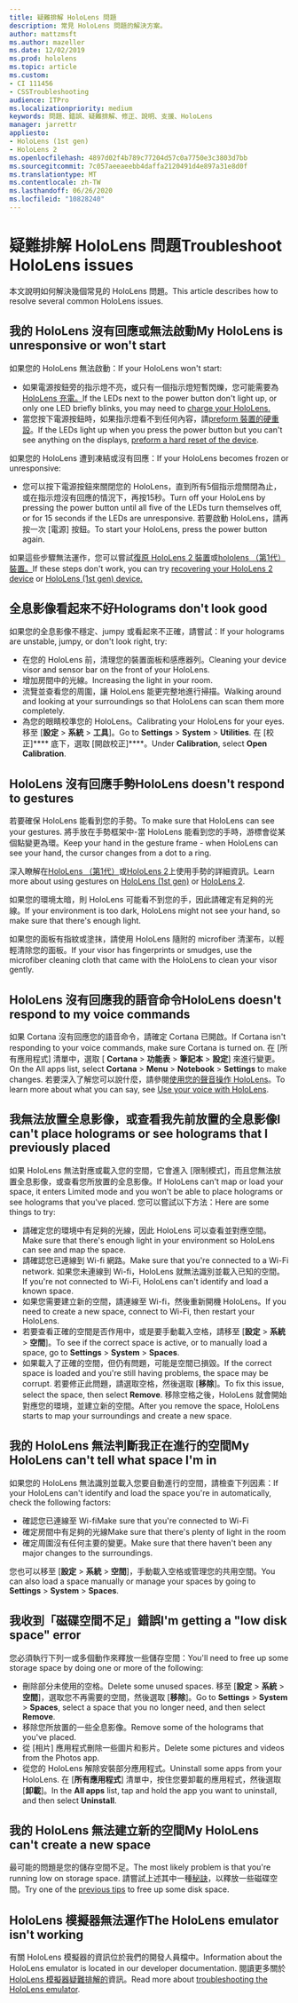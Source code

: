 ```yaml
---
title: 疑難排解 HoloLens 問題
description: 常見 HoloLens 問題的解決方案。
author: mattzmsft
ms.author: mazeller
ms.date: 12/02/2019
ms.prod: hololens
ms.topic: article
ms.custom:
- CI 111456
- CSSTroubleshooting
audience: ITPro
ms.localizationpriority: medium
keywords: 問題、錯誤、疑難排解、修正、說明、支援、HoloLens
manager: jarrettr
appliesto:
- HoloLens (1st gen)
- HoloLens 2
ms.openlocfilehash: 4897d02f4b789c77204d57c0a7750e3c3803d7bb
ms.sourcegitcommit: 7c057aeeaeebb4daffa2120491d4e897a31e8d0f
ms.translationtype: MT
ms.contentlocale: zh-TW
ms.lasthandoff: 06/26/2020
ms.locfileid: "10828240"
---
```

# <span data-ttu-id="f41e3-104">疑難排解 HoloLens 問題</span><span class="sxs-lookup"><span data-stu-id="f41e3-104">Troubleshoot HoloLens issues</span></span>

<span data-ttu-id="f41e3-105">本文說明如何解決幾個常見的 HoloLens 問題。</span><span class="sxs-lookup"><span data-stu-id="f41e3-105">This article describes how to resolve several common HoloLens issues.</span></span>

## <span data-ttu-id="f41e3-106">我的 HoloLens 沒有回應或無法啟動</span><span class="sxs-lookup"><span data-stu-id="f41e3-106">My HoloLens is unresponsive or won't start</span></span>

<span data-ttu-id="f41e3-107">如果您的 HoloLens 無法啟動：</span><span class="sxs-lookup"><span data-stu-id="f41e3-107">If your HoloLens won't start:</span></span>

- <span data-ttu-id="f41e3-108">如果電源按鈕旁的指示燈不亮，或只有一個指示燈短暫閃爍，您可能需要為[HoloLens 充電。](hololens-recovery.md#charging-the-device)</span><span class="sxs-lookup"><span data-stu-id="f41e3-108">If the LEDs next to the power button don't light up, or only one LED briefly blinks, you may need to [charge your HoloLens.](hololens-recovery.md#charging-the-device)</span></span>
- <span data-ttu-id="f41e3-109">當您按下電源按鈕時，如果指示燈看不到任何內容，請[preform 裝置的硬重設](hololens-recovery.md#hard-reset-procedure)。</span><span class="sxs-lookup"><span data-stu-id="f41e3-109">If the LEDs light up when you press the power button but you can't see anything on the displays, [preform a hard reset of the device](hololens-recovery.md#hard-reset-procedure).</span></span>

<span data-ttu-id="f41e3-110">如果您的 HoloLens 遭到凍結或沒有回應：</span><span class="sxs-lookup"><span data-stu-id="f41e3-110">If your HoloLens becomes frozen or unresponsive:</span></span>

- <span data-ttu-id="f41e3-111">您可以按下電源按鈕來關閉您的 HoloLens，直到所有5個指示燈關閉為止，或在指示燈沒有回應的情況下，再按15秒。</span><span class="sxs-lookup"><span data-stu-id="f41e3-111">Turn off your HoloLens by pressing the power button until all five of the LEDs turn themselves off, or for 15 seconds if the LEDs are unresponsive.</span></span> <span data-ttu-id="f41e3-112">若要啟動 HoloLens，請再按一次 [電源] 按鈕。</span><span class="sxs-lookup"><span data-stu-id="f41e3-112">To start your HoloLens, press the power button again.</span></span>

<span data-ttu-id="f41e3-113">如果這些步驟無法運作，您可以嘗試[復原 HoloLens 2 裝置](hololens-recovery.md)或[hololens （第1代）裝置。](hololens1-recovery.md)</span><span class="sxs-lookup"><span data-stu-id="f41e3-113">If these steps don't work, you can try [recovering your HoloLens 2 device](hololens-recovery.md) or [HoloLens (1st gen) device.](hololens1-recovery.md)</span></span>

## <span data-ttu-id="f41e3-114">全息影像看起來不好</span><span class="sxs-lookup"><span data-stu-id="f41e3-114">Holograms don't look good</span></span>

<span data-ttu-id="f41e3-115">如果您的全息影像不穩定、jumpy 或看起來不正確，請嘗試：</span><span class="sxs-lookup"><span data-stu-id="f41e3-115">If your holograms are unstable, jumpy, or don't look right, try:</span></span>

- <span data-ttu-id="f41e3-116">在您的 HoloLens 前，清理您的裝置面板和感應器列。</span><span class="sxs-lookup"><span data-stu-id="f41e3-116">Cleaning your device visor and sensor bar on the front of your HoloLens.</span></span>
- <span data-ttu-id="f41e3-117">增加房間中的光線。</span><span class="sxs-lookup"><span data-stu-id="f41e3-117">Increasing the light in your room.</span></span>
- <span data-ttu-id="f41e3-118">流覽並查看您的周圍，讓 HoloLens 能更完整地進行掃描。</span><span class="sxs-lookup"><span data-stu-id="f41e3-118">Walking around and looking at your surroundings so that HoloLens can scan them more completely.</span></span>
- <span data-ttu-id="f41e3-119">為您的眼睛校準您的 HoloLens。</span><span class="sxs-lookup"><span data-stu-id="f41e3-119">Calibrating your HoloLens for your eyes.</span></span> <span data-ttu-id="f41e3-120">移至 [**設定**  >  **系統**  >  **工具**]。</span><span class="sxs-lookup"><span data-stu-id="f41e3-120">Go to **Settings** > **System** > **Utilities**.</span></span> <span data-ttu-id="f41e3-121">在 [校正]\*\*\*\* 底下，選取 [開啟校正]\*\*\*\*。</span><span class="sxs-lookup"><span data-stu-id="f41e3-121">Under **Calibration**, select **Open Calibration**.</span></span>

## <span data-ttu-id="f41e3-122">HoloLens 沒有回應手勢</span><span class="sxs-lookup"><span data-stu-id="f41e3-122">HoloLens doesn't respond to gestures</span></span>

<span data-ttu-id="f41e3-123">若要確保 HoloLens 能看到您的手勢。</span><span class="sxs-lookup"><span data-stu-id="f41e3-123">To make sure that HoloLens can see your gestures.</span></span>  <span data-ttu-id="f41e3-124">將手放在手勢框架中-當 HoloLens 能看到您的手時，游標會從某個點變更為環。</span><span class="sxs-lookup"><span data-stu-id="f41e3-124">Keep your hand in the gesture frame - when HoloLens can see your hand, the cursor changes from a dot to a ring.</span></span>

<span data-ttu-id="f41e3-125">深入瞭解在[HoloLens （第1代）](hololens1-basic-usage.md#use-hololens-with-your-hands)或[HoloLens 2](hololens2-basic-usage.md#the-hand-tracking-frame)上使用手勢的詳細資訊。</span><span class="sxs-lookup"><span data-stu-id="f41e3-125">Learn more about using gestures on [HoloLens (1st gen)](hololens1-basic-usage.md#use-hololens-with-your-hands) or [HoloLens 2](hololens2-basic-usage.md#the-hand-tracking-frame).</span></span>

<span data-ttu-id="f41e3-126">如果您的環境太暗，則 HoloLens 可能看不到您的手，因此請確定有足夠的光線。</span><span class="sxs-lookup"><span data-stu-id="f41e3-126">If your environment is too dark, HoloLens might not see your hand, so make sure that there's enough light.</span></span>

<span data-ttu-id="f41e3-127">如果您的面板有指紋或塗抹，請使用 HoloLens 隨附的 microfiber 清潔布，以輕輕清除您的面板。</span><span class="sxs-lookup"><span data-stu-id="f41e3-127">If your visor has fingerprints or smudges, use the microfiber cleaning cloth that came with the HoloLens to clean your visor gently.</span></span>

## <span data-ttu-id="f41e3-128">HoloLens 沒有回應我的語音命令</span><span class="sxs-lookup"><span data-stu-id="f41e3-128">HoloLens doesn't respond to my voice commands</span></span>

<span data-ttu-id="f41e3-129">如果 Cortana 沒有回應您的語音命令，請確定 Cortana 已開啟。</span><span class="sxs-lookup"><span data-stu-id="f41e3-129">If Cortana isn't responding to your voice commands, make sure Cortana is turned on.</span></span> <span data-ttu-id="f41e3-130">在 [所有應用程式] 清單中，選取 [ **Cortana**  >  **功能表**  >  **筆記本**  >  **設定**] 來進行變更。</span><span class="sxs-lookup"><span data-stu-id="f41e3-130">On the All apps list, select **Cortana** > **Menu** > **Notebook** > **Settings** to make changes.</span></span> <span data-ttu-id="f41e3-131">若要深入了解您可以說什麼，請參閱[使用您的聲音操作 HoloLens](hololens-cortana.md)。</span><span class="sxs-lookup"><span data-stu-id="f41e3-131">To learn more about what you can say, see [Use your voice with HoloLens](hololens-cortana.md).</span></span>

## <span data-ttu-id="f41e3-132">我無法放置全息影像，或查看我先前放置的全息影像</span><span class="sxs-lookup"><span data-stu-id="f41e3-132">I can't place holograms or see holograms that I previously placed</span></span>

<span data-ttu-id="f41e3-133">如果 HoloLens 無法對應或載入您的空間，它會進入 [限制模式]，而且您無法放置全息影像，或查看您所放置的全息影像。</span><span class="sxs-lookup"><span data-stu-id="f41e3-133">If HoloLens can't map or load your space, it enters Limited mode and you won't be able to place holograms or see holograms that you've placed.</span></span> <span data-ttu-id="f41e3-134">您可以嘗試以下方法：</span><span class="sxs-lookup"><span data-stu-id="f41e3-134">Here are some things to try:</span></span>

- <span data-ttu-id="f41e3-135">請確定您的環境中有足夠的光線，因此 HoloLens 可以查看並對應空間。</span><span class="sxs-lookup"><span data-stu-id="f41e3-135">Make sure that there's enough light in your environment so HoloLens can see and map the space.</span></span>
- <span data-ttu-id="f41e3-136">請確認您已連線到 Wi-fi 網路。</span><span class="sxs-lookup"><span data-stu-id="f41e3-136">Make sure that you're connected to a Wi-Fi network.</span></span> <span data-ttu-id="f41e3-137">如果您未連線到 Wi-fi，HoloLens 就無法識別並載入已知的空間。</span><span class="sxs-lookup"><span data-stu-id="f41e3-137">If you're not connected to Wi-Fi, HoloLens can't identify and load a known space.</span></span>
- <span data-ttu-id="f41e3-138">如果您需要建立新的空間，請連線至 Wi-fi，然後重新開機 HoloLens。</span><span class="sxs-lookup"><span data-stu-id="f41e3-138">If you need to create a new space, connect to Wi-Fi, then restart your HoloLens.</span></span>
- <span data-ttu-id="f41e3-139">若要查看正確的空間是否作用中，或是要手動載入空格，請移至 [**設定**  >  **系統**  >  **空間**]。</span><span class="sxs-lookup"><span data-stu-id="f41e3-139">To see if the correct space is active, or to manually load a space, go to **Settings** > **System** > **Spaces**.</span></span>
- <span data-ttu-id="f41e3-140">如果載入了正確的空間，但仍有問題，可能是空間已損毀。</span><span class="sxs-lookup"><span data-stu-id="f41e3-140">If the correct space is loaded and you're still having problems, the space may be corrupt.</span></span> <span data-ttu-id="f41e3-141">若要修正此問題，請選取空格，然後選取 [**移除**]。</span><span class="sxs-lookup"><span data-stu-id="f41e3-141">To fix this issue, select the space, then select **Remove**.</span></span> <span data-ttu-id="f41e3-142">移除空格之後，HoloLens 就會開始對應您的環境，並建立新的空間。</span><span class="sxs-lookup"><span data-stu-id="f41e3-142">After you remove the space, HoloLens starts to map your surroundings and create a new space.</span></span>

## <span data-ttu-id="f41e3-143">我的 HoloLens 無法判斷我正在進行的空間</span><span class="sxs-lookup"><span data-stu-id="f41e3-143">My HoloLens can't tell what space I'm in</span></span>

<span data-ttu-id="f41e3-144">如果您的 HoloLens 無法識別並載入您要自動進行的空間，請檢查下列因素：</span><span class="sxs-lookup"><span data-stu-id="f41e3-144">If your HoloLens can't identify and load the space you're in automatically, check the following factors:</span></span>

- <span data-ttu-id="f41e3-145">確認您已連線至 Wi-fi</span><span class="sxs-lookup"><span data-stu-id="f41e3-145">Make sure that you're connected to Wi-Fi</span></span>
- <span data-ttu-id="f41e3-146">確定房間中有足夠的光線</span><span class="sxs-lookup"><span data-stu-id="f41e3-146">Make sure that there's plenty of light in the room</span></span>
- <span data-ttu-id="f41e3-147">確定周圍沒有任何主要的變更。</span><span class="sxs-lookup"><span data-stu-id="f41e3-147">Make sure that there haven't been any major changes to the surroundings.</span></span>

<span data-ttu-id="f41e3-148">您也可以移至 [**設定**  >  **系統**  >  **空間**]，手動載入空格或管理您的共用空間。</span><span class="sxs-lookup"><span data-stu-id="f41e3-148">You can also load a space manually or manage your spaces by going to **Settings** > **System** > **Spaces**.</span></span>

## <span data-ttu-id="f41e3-149">我收到「磁碟空間不足」錯誤</span><span class="sxs-lookup"><span data-stu-id="f41e3-149">I'm getting a "low disk space" error</span></span>

<span data-ttu-id="f41e3-150">您必須執行下列一或多個動作來釋放一些儲存空間：</span><span class="sxs-lookup"><span data-stu-id="f41e3-150">You'll need to free up some storage space by doing one or more of the following:</span></span>

- <span data-ttu-id="f41e3-151">刪除部分未使用的空格。</span><span class="sxs-lookup"><span data-stu-id="f41e3-151">Delete some unused spaces.</span></span> <span data-ttu-id="f41e3-152">移至 [**設定**  >  **系統**  >  **空間**]，選取您不再需要的空間，然後選取 [**移除**]。</span><span class="sxs-lookup"><span data-stu-id="f41e3-152">Go to **Settings** > **System** > **Spaces**, select a space that you no longer need, and then select **Remove**.</span></span>
- <span data-ttu-id="f41e3-153">移除您所放置的一些全息影像。</span><span class="sxs-lookup"><span data-stu-id="f41e3-153">Remove some of the holograms that you've placed.</span></span>
- <span data-ttu-id="f41e3-154">從 [相片] 應用程式刪除一些圖片和影片。</span><span class="sxs-lookup"><span data-stu-id="f41e3-154">Delete some pictures and videos from the Photos app.</span></span>
- <span data-ttu-id="f41e3-155">從您的 HoloLens 解除安裝部分應用程式。</span><span class="sxs-lookup"><span data-stu-id="f41e3-155">Uninstall some apps from your HoloLens.</span></span> <span data-ttu-id="f41e3-156">在 [**所有應用程式**] 清單中，按住您要卸載的應用程式，然後選取 [**卸載**]。</span><span class="sxs-lookup"><span data-stu-id="f41e3-156">In the **All apps** list, tap and hold the app you want to uninstall, and then select **Uninstall**.</span></span>

## <span data-ttu-id="f41e3-157">我的 HoloLens 無法建立新的空間</span><span class="sxs-lookup"><span data-stu-id="f41e3-157">My HoloLens can't create a new space</span></span>

<span data-ttu-id="f41e3-158">最可能的問題是您的儲存空間不足。</span><span class="sxs-lookup"><span data-stu-id="f41e3-158">The most likely problem is that you're running low on storage space.</span></span> <span data-ttu-id="f41e3-159">請嘗試上述其中一種[秘訣](#im-getting-a-low-disk-space-error)，以釋放一些磁碟空間。</span><span class="sxs-lookup"><span data-stu-id="f41e3-159">Try one of the [previous tips](#im-getting-a-low-disk-space-error) to free up some disk space.</span></span>

## <span data-ttu-id="f41e3-160">HoloLens 模擬器無法運作</span><span class="sxs-lookup"><span data-stu-id="f41e3-160">The HoloLens emulator isn't working</span></span>

<span data-ttu-id="f41e3-161">有關 HoloLens 模擬器的資訊位於我們的開發人員檔中。</span><span class="sxs-lookup"><span data-stu-id="f41e3-161">Information about the HoloLens emulator is located in our developer documentation.</span></span>  <span data-ttu-id="f41e3-162">閱讀更多關於[HoloLens 模擬器疑難排解的](https://docs.microsoft.com/windows/mixed-reality/using-the-hololens-emulator#troubleshooting)資訊。</span><span class="sxs-lookup"><span data-stu-id="f41e3-162">Read more about [troubleshooting the HoloLens emulator](https://docs.microsoft.com/windows/mixed-reality/using-the-hololens-emulator#troubleshooting).</span></span>
